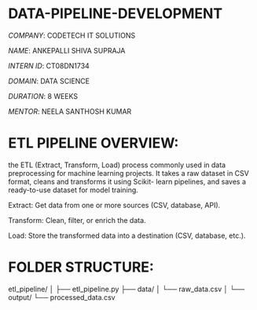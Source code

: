 # DATA-PIPELINE-DEVELOPMENT

*COMPANY*: CODETECH IT SOLUTIONS

*NAME*: ANKEPALLI SHIVA SUPRAJA

*INTERN ID*: CT08DN1734

*DOMAIN*: DATA SCIENCE

*DURATION*: 8 WEEKS

*MENTOR*: NEELA SANTHOSH KUMAR

# ETL PIPELINE OVERVIEW:

the ETL (Extract, Transform, Load) process commonly used in data preprocessing for machine learning projects. It takes a raw dataset in CSV format, cleans and transforms it using Scikit-
learn pipelines, and saves a ready-to-use dataset for model training.



Extract: Get data from one or more sources (CSV, database, API).

Transform: Clean, filter, or enrich the data.

Load: Store the transformed data into a destination (CSV, database, etc.).

# FOLDER STRUCTURE:

etl_pipeline/
│
├── etl_pipeline.py
├── data/
│   └── raw_data.csv
│
└── output/
    └── processed_data.csv

# 




